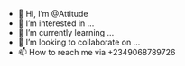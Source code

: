 - 👋 Hi, I’m @Attitude
- 👀 I’m interested in ...
- 🌱 I’m currently learning ...
- 💞️ I’m looking to collaborate on ...
- 📫 How to reach me via +2349068789726

<!---
Attitude22/Attitude22 is a ✨ special ✨ repository because its `README.md` (this file) appears on your GitHub profile.
You can click the Preview link to take a look at your changes.
--->
